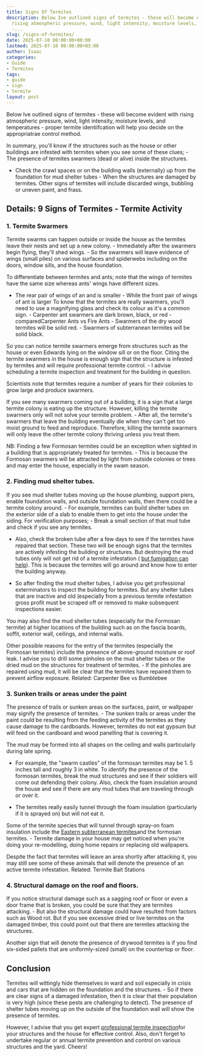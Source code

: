 ```yaml
---
title: Signs Of Termites
description: Below Ive outlined signs of termites - these will become evident with
  rising atmospheric pressure, wind, light intensity, moisture levels, and temperatures
  -...
slug: /signs-of-termites/
date: 2025-07-10 00:00:00+00:00
lastmod: 2025-07-10 00:00:00+03:00
author: Isaac
categories:
- Guide
- Termites
tags:
- guide
- sign
- termite
layout: post
---
```

Below Ive outlined signs of termites - these will become evident with rising atmospheric pressure, wind, light intensity, moisture levels, and temperatures - proper termite identiifcation will help you decide on the appropriatrae control method.

In summary, you'll know if the structures such as the house or other buildings are infested with termites when you see some of these clues; - The presence of termites swarmers (dead or alive) inside the structures.

- Check the crawl spaces or on the building walls (externally) up from the foundation for mud shelter tubes - When the structures are damaged by termites. Other signs of termites will include discarded wings, bubbling or uneven paint, and frass.

##  Details: 9 Signs of Termites - Termite Activity

###  1. Termite Swarmers

Termite swarms can happen outside or inside the house as the termites leave their nests and set up a new colony. - Immediately after the swarmers begin flying, they'll shed wings. - So the swarmers will leave evidence of wings (small piles) on various surfaces and spiderwebs including on the doors, window sills, and the house foundation.

To differentiate between termites and ants; note that the wings of termites have the same size whereas ants' wings have different sizes.

- The rear pair of wings of an and is smaller - While the front pair of wings of ant is larger To know that the termites are really swarmers, you'll need to use a magnifying glass and check its colour as it's a common sign. - Carpenter ant swarmers are dark brown, black, or red - comparedCarpenter Ants vs Fire Ants - Swarmers of the dry wood termites will be solid red. - Swarmers of subterranean termites will be solid black.

So you can notice termite swarmers emerge from structures such as the house or even Edwards lying on the window sill or on the floor. Citing the termite swarmers in the house is enough sign that the structure is infested by termites and will require professional termite control. - I advise scheduling a termite inspection and treatment for the building in question.

Scientists note that termites require a number of years for their colonies to grow large and produce swarmers.

If you see many swarmers coming out of a building, it is a sign that a large termite colony is eating up the structure. However, killing the termite swarmers only will not solve your termite problem. - After all, the termite's swarmers that leave the building eventually die when they can't get too moist ground to feed and reproduce. Therefore, killing the termite swarmers will only leave the other termite colony thriving unless you treat them.

NB: Finding a few Formosan termites could be an exception when sighted in a building that is appropriately treated for termites. - This is because the Formosan swarmers will be attracted by light from outside colonies or trees and may enter the house, especially in the swam season.

###  2. Finding mud shelter tubes.

If you see mud shelter tubes moving up the house plumbing, support piers, enable foundation walls, and outside foundation walls, then there could be a termite colony around. - For example, termites can build shelter tubes on the exterior side of a slab to enable them to get into the house under the siding. For verification purposes; - Break a small section of that mud tube and check if you see any termites.

- Also, check the broken tube after a few days to see if the termites have repaired that section. These two will be enough signs that the termites are actively infesting the building or structures. But destroying the mud tubes only will not get rid of a termite infestation ( [but fumigation can help](https://pestpolicy.com/termite-fumigation/)). This is because the termites will go around and know how to enter the building anyway.

- So after finding the mud shelter tubes, I advise you get professional exterminators to inspect the building for termites. But any shelter tubes that are inactive and old (especially from a previous termite infestation gross profit must be scraped off or removed to make subsequent inspections easier.

You may also find the mud shelter tubes (especially for the Formosan termite) at higher locations of the building such as on the fascia boards, soffit, exterior wall, ceilings, and internal walls.

Other possible reasons for the entry of the termites (especially the Formosan termites) include the presence of above-ground moisture or roof leak. I advise you to drill some pinholes on the mud shelter tubes or the dried mud on the structures for treatment of termites. - If the pinholes are repaired using mud, it will be clear that the termites have repaired them to prevent airflow exposure. Related: Carpenter Bee vs Bumblebee

###  3. Sunken trails or areas under the paint

The presence of trails or sunken areas on the surfaces, paint, or wallpaper may signify the presence of termites. - The sunken trails or areas under the paint could be resulting from the feeding activity of the termites as they cause damage to the cardboards. However, termites do not eat gypsum but will feed on the cardboard and wood panelling that is covering it.

The mud may be formed into all shapes on the ceiling and walls particularly during late spring.

- For example, the "swarm castles" of the formosan termites may be 1. 5 inches tall and roughly 3 in white. To identify the presence of the formosan termites, break the mud structures and see if their soldiers will come out defending their colony. Also, check the foam insulation around the house and see if there are any mud tubes that are traveling through or over it.

- The termites really easily tunnel through the foam insulation (particularly if it is sprayed on) but will not eat it.

Some of the termite species that will tunnel through spray-on foam insulation include the [Eastern subterranean termites](https://pestpolicy.com/subterranean-termites-treatment/)and the formosan termites. - Termite damage in your house may get noticed when you're doing your re-modelling, doing home repairs or replacing old wallpapers.

Despite the fact that termites will leave an area shortly after attacking it, you may still see some of these animals that will denote the presence of an active termite infestation. Related: Termite Bait Stations

###  4. Structural damage on the roof and floors.

If you notice structural damage such as a sagging roof or floor or even a door frame that is broken, you could be sure that they are termites attacking. - But also the structural damage could have resulted from factors such as Wood rot. But if you see excessive dried or live termites on the damaged timber, this could point out that there are termites attacking the structures.

Another sign that will denote the presence of drywood termites is if you find six-sided pallets that are uniformly-sized (small) on the countertop or floor.

##  Conclusion

Termites will wittingly hide themselves in ward and soil especially in crisis and cars that are hidden on the foundation and the structures. - So if there are clear signs of a damaged infestation, then it is clear that their population is very high (since these pests are challenging to detect). The presence of shelter tubes moving up on the outside of the foundation wall will show the presence of termites.

However, I advise that you get expert [professional termite inspection](https://pestpolicy.com/termite-inspection-cost/)for your structures and the house for effective control. Also, don't forget to undertake regular or annual termite prevention and control on various structures and the yard. Cheers!
